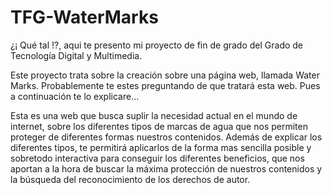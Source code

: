 # TFG-WaterMarks

¿¡ Qué tal !?, aqui te presento mi proyecto de fin de grado del Grado de Tecnología Digital y Multimedia. 

Este proyecto trata sobre la creación sobre una página web, llamada Water Marks. Probablemente te estes preguntando de que tratará esta web. Pues a continuación te lo explicare...

Esta es una web que busca suplir la necesidad actual en el mundo de internet, sobre los diferentes tipos de marcas de agua que nos permiten proteger de diferentes formas nuestros contenidos. Además de explicar los diferentes tipos, te permitirá aplicarlos de la forma mas sencilla posible y sobretodo interactiva para conseguir los diferentes beneficios, que nos aportan a la hora de buscar la máxima protección de nuestros contenidos y la búsqueda del reconocimiento de los derechos de autor.
